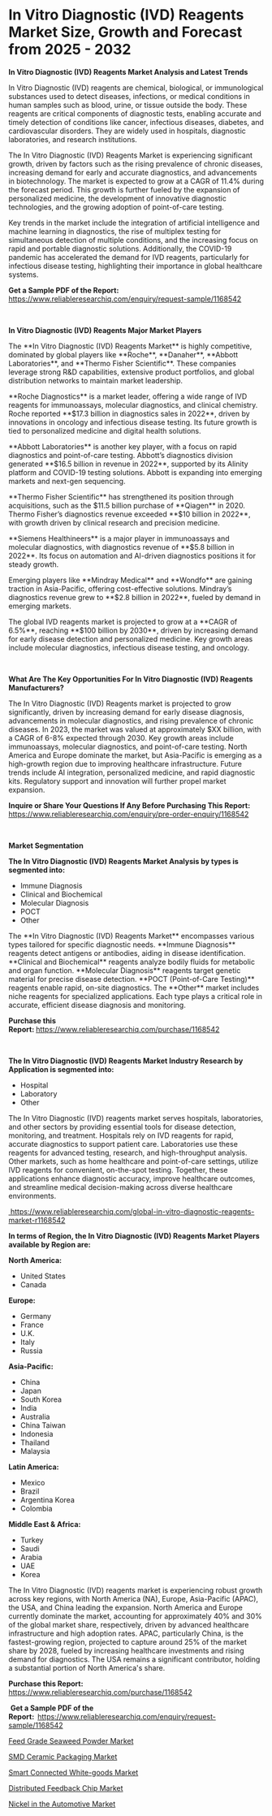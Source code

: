 <p><h1>In Vitro Diagnostic (IVD) Reagents Market Size, Growth and Forecast from 2025 - 2032</h1></p><p><strong>In Vitro Diagnostic (IVD) Reagents Market Analysis and Latest Trends</strong></p>
<p><p>In Vitro Diagnostic (IVD) reagents are chemical, biological, or immunological substances used to detect diseases, infections, or medical conditions in human samples such as blood, urine, or tissue outside the body. These reagents are critical components of diagnostic tests, enabling accurate and timely detection of conditions like cancer, infectious diseases, diabetes, and cardiovascular disorders. They are widely used in hospitals, diagnostic laboratories, and research institutions.</p><p>The In Vitro Diagnostic (IVD) Reagents Market is experiencing significant growth, driven by factors such as the rising prevalence of chronic diseases, increasing demand for early and accurate diagnostics, and advancements in biotechnology. The market is expected to grow at a CAGR of 11.4% during the forecast period. This growth is further fueled by the expansion of personalized medicine, the development of innovative diagnostic technologies, and the growing adoption of point-of-care testing.</p><p>Key trends in the market include the integration of artificial intelligence and machine learning in diagnostics, the rise of multiplex testing for simultaneous detection of multiple conditions, and the increasing focus on rapid and portable diagnostic solutions. Additionally, the COVID-19 pandemic has accelerated the demand for IVD reagents, particularly for infectious disease testing, highlighting their importance in global healthcare systems.</p></p>
<p><strong>Get a Sample PDF of the Report:&nbsp;</strong> <a href="https://www.reliableresearchiq.com/enquiry/request-sample/1168542?utm_campaign=1896&utm_medium=2&utm_source=Github&utm_content=ia&utm_term=20012025&utm_id=in-vitro-diagnostic-ivd-reagents">https://www.reliableresearchiq.com/enquiry/request-sample/1168542</a></p>
<p>&nbsp;</p>
<p><strong>In Vitro Diagnostic (IVD) Reagents Major Market Players</strong></p>
<p><p>The **In Vitro Diagnostic (IVD) Reagents Market** is highly competitive, dominated by global players like **Roche**, **Danaher**, **Abbott Laboratories**, and **Thermo Fisher Scientific**. These companies leverage strong R&D capabilities, extensive product portfolios, and global distribution networks to maintain market leadership.</p><p>**Roche Diagnostics** is a market leader, offering a wide range of IVD reagents for immunoassays, molecular diagnostics, and clinical chemistry. Roche reported **$17.3 billion in diagnostics sales in 2022**, driven by innovations in oncology and infectious disease testing. Its future growth is tied to personalized medicine and digital health solutions.</p><p>**Abbott Laboratories** is another key player, with a focus on rapid diagnostics and point-of-care testing. Abbott’s diagnostics division generated **$16.5 billion in revenue in 2022**, supported by its Alinity platform and COVID-19 testing solutions. Abbott is expanding into emerging markets and next-gen sequencing.</p><p>**Thermo Fisher Scientific** has strengthened its position through acquisitions, such as the $11.5 billion purchase of **Qiagen** in 2020. Thermo Fisher’s diagnostics revenue exceeded **$10 billion in 2022**, with growth driven by clinical research and precision medicine.</p><p>**Siemens Healthineers** is a major player in immunoassays and molecular diagnostics, with diagnostics revenue of **$5.8 billion in 2022**. Its focus on automation and AI-driven diagnostics positions it for steady growth.</p><p>Emerging players like **Mindray Medical** and **Wondfo** are gaining traction in Asia-Pacific, offering cost-effective solutions. Mindray’s diagnostics revenue grew to **$2.8 billion in 2022**, fueled by demand in emerging markets.</p><p>The global IVD reagents market is projected to grow at a **CAGR of 6.5%**, reaching **$100 billion by 2030**, driven by increasing demand for early disease detection and personalized medicine. Key growth areas include molecular diagnostics, infectious disease testing, and oncology.</p></p>
<p>&nbsp;</p>
<p><strong>What Are The Key Opportunities For In Vitro Diagnostic (IVD) Reagents Manufacturers?</strong></p>
<p><p>The In Vitro Diagnostic (IVD) Reagents market is projected to grow significantly, driven by increasing demand for early disease diagnosis, advancements in molecular diagnostics, and rising prevalence of chronic diseases. In 2023, the market was valued at approximately $XX billion, with a CAGR of 6-8% expected through 2030. Key growth areas include immunoassays, molecular diagnostics, and point-of-care testing. North America and Europe dominate the market, but Asia-Pacific is emerging as a high-growth region due to improving healthcare infrastructure. Future trends include AI integration, personalized medicine, and rapid diagnostic kits. Regulatory support and innovation will further propel market expansion.</p></p>
<p><strong>Inquire or Share Your Questions If Any Before Purchasing This Report:</strong> <a href="https://www.reliableresearchiq.com/enquiry/pre-order-enquiry/1168542?utm_campaign=1896&utm_medium=2&utm_source=Github&utm_content=ia&utm_term=20012025&utm_id=in-vitro-diagnostic-ivd-reagents">https://www.reliableresearchiq.com/enquiry/pre-order-enquiry/1168542</a></p>
<p>&nbsp;</p>
<p><strong>Market Segmentation</strong></p>
<p><strong>The In Vitro Diagnostic (IVD) Reagents Market Analysis by types is segmented into:</strong></p>
<p><ul><li>Immune Diagnosis</li><li>Clinical and Biochemical</li><li>Molecular Diagnosis</li><li>POCT</li><li>Other</li></ul></p>
<p><p>The **In Vitro Diagnostic (IVD) Reagents Market** encompasses various types tailored for specific diagnostic needs. **Immune Diagnosis** reagents detect antigens or antibodies, aiding in disease identification. **Clinical and Biochemical** reagents analyze bodily fluids for metabolic and organ function. **Molecular Diagnosis** reagents target genetic material for precise disease detection. **POCT (Point-of-Care Testing)** reagents enable rapid, on-site diagnostics. The **Other** market includes niche reagents for specialized applications. Each type plays a critical role in accurate, efficient disease diagnosis and monitoring.</p></p>
<p><strong>Purchase this Report:&nbsp;</strong><a href="https://www.reliableresearchiq.com/purchase/1168542?utm_campaign=1896&utm_medium=2&utm_source=Github&utm_content=ia&utm_term=20012025&utm_id=in-vitro-diagnostic-ivd-reagents">https://www.reliableresearchiq.com/purchase/1168542</a></p>
<p>&nbsp;</p>
<p><strong>The In Vitro Diagnostic (IVD) Reagents Market Industry Research by Application is segmented into:</strong></p>
<p><ul><li>Hospital</li><li>Laboratory</li><li>Other</li></ul></p>
<p><p>The In Vitro Diagnostic (IVD) reagents market serves hospitals, laboratories, and other sectors by providing essential tools for disease detection, monitoring, and treatment. Hospitals rely on IVD reagents for rapid, accurate diagnostics to support patient care. Laboratories use these reagents for advanced testing, research, and high-throughput analysis. Other markets, such as home healthcare and point-of-care settings, utilize IVD reagents for convenient, on-the-spot testing. Together, these applications enhance diagnostic accuracy, improve healthcare outcomes, and streamline medical decision-making across diverse healthcare environments.</p></p>
<p><a href="https://www.reliableresearchiq.com/global-in-vitro-diagnostic-reagents-market-r1168542?utm_campaign=1896&utm_medium=2&utm_source=Github&utm_content=ia&utm_term=20012025&utm_id=in-vitro-diagnostic-ivd-reagents">&nbsp;https://www.reliableresearchiq.com/global-in-vitro-diagnostic-reagents-market-r1168542</a></p>
<p><strong>In terms of Region, the In Vitro Diagnostic (IVD) Reagents Market Players available by Region are:</strong></p>
<p>
    <p> <strong> North America: </strong>
        <ul>
            <li>United States</li>
            <li>Canada</li>
        </ul>
        </p> 
    <p> <strong> Europe: </strong>
        <ul>
            <li>Germany</li>
            <li>France</li>
            <li>U.K.</li>
            <li>Italy</li>
            <li>Russia</li>
        </ul>
        </p> 
    <p> <strong> Asia-Pacific: </strong>
        <ul>
            <li>China</li>
            <li>Japan</li>
            <li>South Korea</li>
            <li>India</li>
            <li>Australia</li>
            <li>China Taiwan</li>
            <li>Indonesia</li>
            <li>Thailand</li>
            <li>Malaysia</li>
        </ul>
        </p> 
    <p> <strong> Latin America: </strong>
        <ul>
            <li>Mexico</li>
            <li>Brazil</li>
            <li>Argentina Korea</li>
            <li>Colombia</li>
        </ul>
        </p> 
    <p> <strong> Middle East & Africa: </strong>
        <ul>
            <li>Turkey</li>
            <li>Saudi</li>
            <li>Arabia</li>
            <li>UAE</li>
            <li>Korea</li>
        </ul>
    </p>
    </p>
<p><p>The In Vitro Diagnostic (IVD) reagents market is experiencing robust growth across key regions, with North America (NA), Europe, Asia-Pacific (APAC), the USA, and China leading the expansion. North America and Europe currently dominate the market, accounting for approximately 40% and 30% of the global market share, respectively, driven by advanced healthcare infrastructure and high adoption rates. APAC, particularly China, is the fastest-growing region, projected to capture around 25% of the market share by 2028, fueled by increasing healthcare investments and rising demand for diagnostics. The USA remains a significant contributor, holding a substantial portion of North America's share.</p></p>
<p><strong>Purchase this Report: </strong><a href="https://www.reliableresearchiq.com/purchase/1168542?utm_campaign=1896&utm_medium=2&utm_source=Github&utm_content=ia&utm_term=20012025&utm_id=in-vitro-diagnostic-ivd-reagents">https://www.reliableresearchiq.com/purchase/1168542</a></p>
<p>&nbsp;<strong>Get a Sample PDF of the Report:&nbsp;&nbsp;</strong><a href="https://www.reliableresearchiq.com/enquiry/request-sample/1168542?utm_campaign=1896&utm_medium=2&utm_source=Github&utm_content=ia&utm_term=20012025&utm_id=in-vitro-diagnostic-ivd-reagents">https://www.reliableresearchiq.com/enquiry/request-sample/1168542</a></p>
<p><strong></strong></p>
<p><p><a href="https://www.linkedin.com/pulse/feed-grade-seaweed-powder-market-analysis-growth-forecast-tb4yc?utm_campaign=1896&utm_medium=2&utm_source=Github&utm_content=ia&utm_term=20012025&utm_id=in-vitro-diagnostic-ivd-reagents">Feed Grade Seaweed Powder Market</a></p><p><a href="https://www.linkedin.com/pulse/smd-ceramic-packaging-market-scope-offering-deep-insights-historical-jamff?utm_campaign=1896&utm_medium=2&utm_source=Github&utm_content=ia&utm_term=20012025&utm_id=in-vitro-diagnostic-ivd-reagents">SMD Ceramic Packaging Market</a></p><p><a href="https://www.linkedin.com/pulse/smart-connected-white-goods-market-growth-forecast-global-analysis-o2mqf?utm_campaign=1896&utm_medium=2&utm_source=Github&utm_content=ia&utm_term=20012025&utm_id=in-vitro-diagnostic-ivd-reagents">Smart Connected White-goods Market</a></p><p><a href="https://www.linkedin.com/pulse/analysis-market-distributed-feedback-chip-illuminating-hcpfc?utm_campaign=1896&utm_medium=2&utm_source=Github&utm_content=ia&utm_term=20012025&utm_id=in-vitro-diagnostic-ivd-reagents">Distributed Feedback Chip Market</a></p><p><a href="https://www.linkedin.com/pulse/key-insights-forecast-nickel-automotive-market-2025-2032-expected-kzd9f?utm_campaign=1896&utm_medium=2&utm_source=Github&utm_content=ia&utm_term=20012025&utm_id=in-vitro-diagnostic-ivd-reagents">Nickel in the Automotive Market</a></p></p>